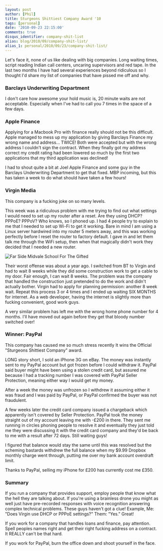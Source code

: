 ```yaml
---
layout: post
author: [Phil]
title: Sturgeons Shittiest Company Award '10
tags: [personal]
date: '2010-09-23 22:15:00'
comments: true
disqus_identifier: company-shit-list
alias: blog/2010/09/company-shit-list/
alias_1: personal/2010/09/23/company-shit-list/
---
```


Let's face it, none of us like dealing with big companies. Long waiting times, script reading Indian call centers, uncaring supervisors and red tape. In the last two months I have had several experiences beyond ridiculous so I thought I'd share my list of companies that have pissed me off and why.

### Barclays Underwriting Department

I don't care how awesome your hold music is, 20 minute waits are not acceptable. Especially when I've had to call you 7 times in the space of a few days. 

### Apple Finance

Applying for a Macbook Pro with finance really should not be this difficult. Apple managed to mess up my application by giving Barclays Finance my wrong name and address... TWICE! Both were accepted but with the wrong address I couldn't sign the contract. When they finally got my address correct my credit rating had been lowered so much by the first two applications that my third application was declined!

I had to shout quite a bit at Joel Apple Finance and some guy in the Barclays Underwriting Department to get that fixed. MBP incoming, but this has taken a week to do what should have taken a few hours!

### Virgin Media

This company is a fucking joke on so many levels.

This week was a ridiculous problem with me trying to find out what settings I would need to set up my router after a reset. Are they using DHCP? PPPoE? PPPoV? Who knows, so I phoned up. I had 4 people try to explain to me that I needed to set up Wi-Fi to get it working. Bare in mind I am using a Linux server hardwired into my router 5 meters away, and this was working perfectly before I reset the router to factory default. I gave in and let them talk me through the WiFi setup, then when that magically didn't work they decided that I needed a new router.

![Far Side Midvale School For The Gifted](/images/article_images/2010-09-23-company-shit-list/far_side_school_for_the_gifted.jpg)

Their worst offense was about a year ago. I switched from BT to Virgin and had to wait 8 weeks while they did some construction work to get a cable to my door. Fair enough, I can wait 8 weeks. The problem was the company that handled the construction just pretended to do the work and didn't actually bother. Virgin had to apply for planning permission: another 8 week wait. Repeat this process 3 or 4 times and I ended up waiting SIX MONTHS for internet. As a web developer, having the internet is slightly more than fucking convenient, good work guys.

A very similar problem has left me with the wrong home phone number for 4 months. I'll have moved out again before they get that bloody number switched over!

### Winner: PayPal

This company has caused me so much stress recently It wins the Official "Sturgeons Shittiest Company" award.

LONG story short, I sold an iPhone 3G on eBay. The money was instantly sent to my PayPal account but got frozen before I could withdraw it. PayPal said buyer might have been using a stolen credit card, but assured me because I had a tracking number I was covered with PayPal Seller Protection, meaning either way I would get my money.

After a week the money was unfrozen so I withdrew it assuming either it was fraud and I was paid by PayPal, or PayPal confirmed the buyer was not fraudulent.

A few weeks later the credit card company issued a chargeback which apparently isn't covered by Seller Protection. PayPal took the money straight out of my account leaving me with -£200 in there. They sent me running in circles phoning people to resolve it and eventually they just told me they were discussing it with the credit card company and they'd be back to me with a result after 72 days. Still waiting guys!

I figured that balance would stay the same until this was resolved but the scheming bastards withdrew the full balance when my $9.99 Dropbox monthly charge went through, putting me over my bank account overdraft limit.

Thanks to PayPal, selling my iPhone for £200 has currently cost me £350.

### Summary

If you run a company that provides support, employ people that know what the hell they are talking about. If you're using a brainless drone you might as well just have pre-recorded responses with voice recognition answering complex technical problems. These guys haven't got a clue! Example, Me: "Does Virgin use DHCP or PPPoE settings?" Them: "Yes." Great!

If you work for a company that handles loans and finance, pay attention. Spell peoples names right and get their right fucking address on a contract. It REALLY can't be that hard.

If you work for PayPal, burn the office down and shoot yourself in the face.
